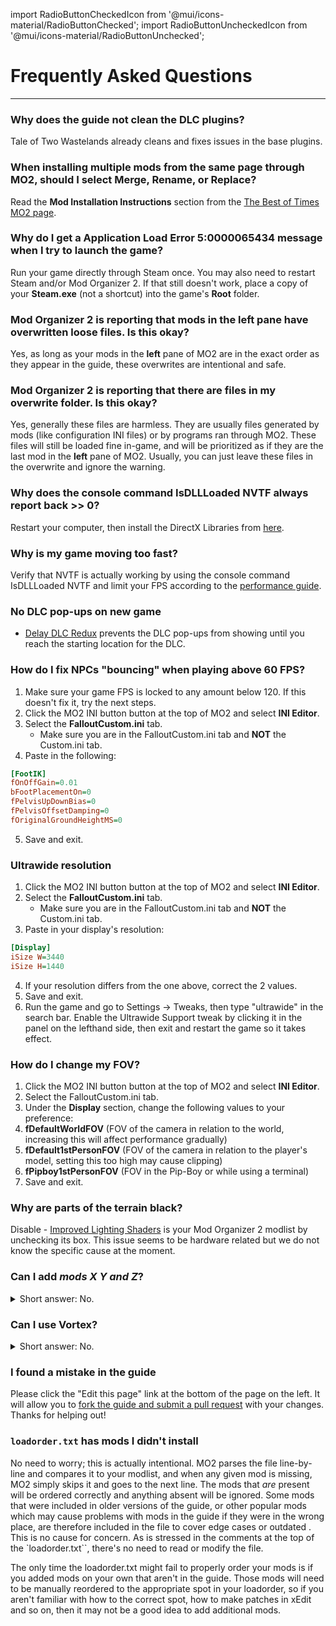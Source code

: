 ﻿import RadioButtonCheckedIcon from '@mui/icons-material/RadioButtonChecked';
import RadioButtonUncheckedIcon from '@mui/icons-material/RadioButtonUnchecked';

# Frequently Asked Questions

---

### Why does the guide not clean the DLC plugins?

Tale of Two Wastelands already cleans and fixes issues in the base plugins.

### When installing multiple mods from the same page through MO2, should I select Merge, Rename, or Replace?

Read the <strong>Mod Installation Instructions</strong> section from the <a href="https://thebestoftimes.moddinglinked.com/mo2.html#installationInstructions" target="_blank">The Best of Times MO2 page</a>.

### Why do I get a Application Load Error 5:0000065434 message when I try to launch the game?

Run your game directly through Steam once. You may also need to restart Steam and/or Mod Organizer 2. If that still doesn't work, place a copy of your <strong>Steam.exe</strong> (not a shortcut) into the game's <strong>Root</strong> folder.

### Mod Organizer 2 is reporting that mods in the left pane have overwritten loose files. Is this okay?

Yes, as long as your mods in the **left** pane of MO2 are in the exact order as they appear in the guide, these overwrites are intentional and safe.

### Mod Organizer 2 is reporting that there are files in my overwrite folder. Is this okay?

Yes, generally these files are harmless. They are usually files generated by mods (like configuration INI files) or by programs ran through MO2. These files will still be loaded fine in-game, and will be prioritized as if they are the last mod in the **left** pane of MO2. Usually, you can just leave these files in the overwrite and ignore the warning.

### Why does the console command IsDLLLoaded NVTF always report back >> 0?

Restart your computer, then install the DirectX Libraries from <a href="https://www.microsoft.com/en-us/download/details.aspx?id=8109" target="_blank">here</a>.

### Why is my game moving too fast?

Verify that NVTF is actually working by using the console command IsDLLLoaded NVTF and limit your FPS according to the <a class="link" href="https://performance.moddinglinked.com" target="_blank">performance guide</a>.

### No DLC pop-ups on new game

- [Delay DLC Redux](gameplay#delay-dlc-redux-ttw) prevents the DLC pop-ups from showing until you reach the starting location for the DLC.

### How do I fix NPCs "bouncing" when playing above 60 FPS?

1. Make sure your game FPS is locked to any amount below 120. If this doesn't fix it, try the next steps.
2. Click the MO2 INI button button at the top of MO2 and select **INI Editor**.
3. Select the **FalloutCustom.ini** tab.
    - Make sure you are in the FalloutCustom.ini tab and **NOT** the Custom.ini tab.
4. Paste in the following:
```ini title="FalloutCustom.ini"
[FootIK]
fOnOffGain=0.01
bFootPlacementOn=0
fPelvisUpDownBias=0
fPelvisOffsetDamping=0
fOriginalGroundHeightMS=0
```
5. Save and exit.

### Ultrawide resolution

1. Click the MO2 INI button button at the top of MO2 and select **INI Editor**.
2. Select the **FalloutCustom.ini** tab.
    - Make sure you are in the FalloutCustom.ini tab and **NOT** the Custom.ini tab.
3. Paste in your display's resolution:
```ini title="FalloutCustom.ini"
[Display]
iSize W=3440
iSize H=1440
```
4. If your resolution differs from the one above, correct the 2 values.
5. Save and exit.
6. Run the game and go to Settings -> Tweaks, then type "ultrawide" in the search bar. Enable the Ultrawide Support tweak by clicking it in the panel on the lefthand side, then exit and restart the game so it takes effect.

### How do I change my FOV?

1. Click the MO2 INI button button at the top of MO2 and select **INI Editor**.
2. Select the FalloutCustom.ini tab.
3. Under the **Display** section, change the following values to your preference:
4. **fDefaultWorldFOV** (FOV of the camera in relation to the world, increasing this will affect performance gradually)
5. **fDefault1stPersonFOV** (FOV of the camera in relation to the player's model, setting this too high may cause clipping)
6. **fPipboy1stPersonFOV** (FOV in the Pip-Boy or while using a terminal)
7. Save and exit.

### Why are parts of the terrain black?

Disable - [Improved Lighting Shaders](visuals#improved-lighting-shaders) is your Mod Organizer 2 modlist by unchecking its box. This issue seems to be hardware related but we do not know the specific cause at the moment.

### Can I add _mods X Y and Z_?

<details>
<summary>Short answer: No.</summary>
<p>Long answer: Well, it depends. No one can tell you with certainty that it is 100% safe to add a mod. Compatibility generally isn't a yes or no question. If you are an experienced modder and understand that many mods will require patching in xEdit and that you will need to manually sort it in your load order, then yes you can probably add that mod. If you are a beginner and don't know how to do any of that, you should not add any mods. Essentially, if you have to ask if you can add a mod, you probably shouldn't.</p>
</details>

### Can I use Vortex?

<details>
<summary>Short answer: No.</summary>
<p>Long answer: The guide is oriented completely towards MO2 and takes advantage of a number of its exclusive features. You should use whatever mod manager you like, but we are unable to accomodate Vortex users looking for support, as none of us use it. If using MO2 is a dealbreaker for you, we recommend <a href="https://youtu.be/Zts-tF0nYIk" target="_blank">Gopher's video tutorial</a> instead of this guide.</p>
</details>

### I found a mistake in the guide

Please click the "Edit this page" link at the bottom of the page on the left. It will allow you to [fork the guide and submit a pull request](https://docs.github.com/en/pull-requests/collaborating-with-pull-requests/proposing-changes-to-your-work-with-pull-requests/creating-a-pull-request-from-a-fork) with your changes. Thanks for helping out!

### `loadorder.txt` has mods I didn't install

No need to worry; this is actually intentional. MO2 parses the file line-by-line and compares it to your modlist, and when any given mod is missing, MO2 simply skips it and goes to the next line. The mods that _are_ present will be ordered correctly and anything absent will be ignored. Some mods that were included in older versions of the guide, or other popular mods which may cause problems with mods in the guide if they were in the wrong place, are therefore included in the file to cover edge cases or outdated . This is no cause for concern. As is stressed in the comments at the top of the `loadorder.txt``, there's no need to read or modify the file.

The only time the loadorder.txt might fail to properly order your mods is if you added mods on your own that aren't in the guide. Those mods will need to be manually reordered to the appropriate spot in your loadorder, so if you aren't familiar with how to the correct spot, how to make patches in xEdit and so on, then it may not be a good idea to add additional mods.
